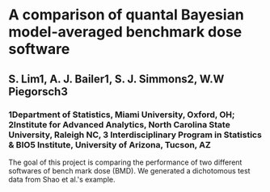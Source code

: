 # A comparison of quantal Bayesian model-averaged benchmark dose software

## S. Lim1, A. J. Bailer1, S. J. Simmons2, W.W Piegorsch3

### 1Department of Statistics, Miami University, Oxford, OH; 2Institute for Advanced Analytics, North Carolina State University, Raleigh NC, 3 Interdisciplinary Program in Statistics & BIO5 Institute, University of Arizona, Tucson, AZ



<body>
  
  The goal of this project is comparing the performance of two different softwares of bench mark dose (BMD). 
We generated a dichotomous test data from Shao et al.'s example. 




</body>
